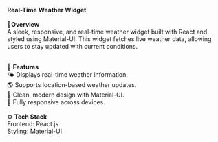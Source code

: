**Real-Time Weather Widget** <br><br>
🌟**Overview**<br>
A sleek, responsive, and real-time weather widget built with React and styled using Material-UI. This widget fetches live weather data, allowing users to stay updated with current conditions.<br><br>

🚀 **Features**<br>
🌤 Displays real-time weather information.<br>
🌎 Supports location-based weather updates.<br>
🎨 Clean, modern design with Material-UI.<br>
📱 Fully responsive across devices.<br><br>
⚙️ **Tech Stack**<br>
Frontend: React.js<br>
Styling: Material-UI<br>
